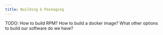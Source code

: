 ```yaml
---
title: Building & Packaging
---
```

TODO: How to build RPM? How to build a docker image? What other options to build our software do we have?


